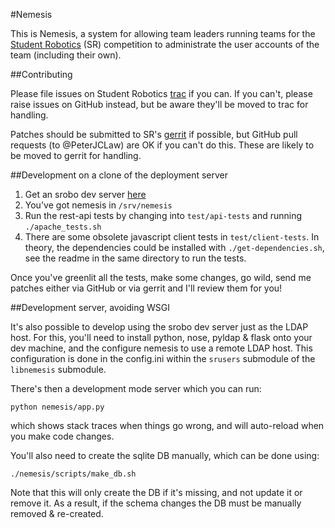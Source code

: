 #Nemesis

This is Nemesis, a system for allowing team leaders running teams for the
[Student Robotics](http://studentrobotics.org) (SR) competition to administrate
the user accounts of the team (including their own).

##Contributing

Please file issues on Student Robotics [trac](http://trac.srobo.org) if you can.
If you can't, please raise issues on GitHub instead, but be aware they'll
be moved to trac for handling.

Patches should be submitted to SR's [gerrit](http://gerrit.srobo.org) if
possible, but GitHub pull requests (to @PeterJCLaw) are OK if you can't do this.
These are likely to be moved to gerrit for handling.

##Development on a clone of the deployment server

1. Get an srobo dev server [here](http://github.com/samphippen/badger-vagrant)
2. You've got nemesis in `/srv/nemesis`
3. Run the rest-api tests by changing into `test/api-tests` and running
   `./apache_tests.sh`
4. There are some obsolete javascript client tests in `test/client-tests`.
   In theory, the dependencies could be installed with `./get-dependencies.sh`,
   see the readme in the same directory to run the tests.

Once you've greenlit all the tests, make some changes, go wild, send me patches
either via GitHub or via gerrit and I'll review them for you!

##Development server, avoiding WSGI

It's also possible to develop using the srobo dev server just as the LDAP host.
For this, you'll need to install python, nose, pyldap & flask onto your dev machine,
and the configure nemesis to use a remote LDAP host.
This configuration is done in the config.ini within the `srusers` submodule of the
`libnemesis` submodule.

There's then a development mode server which you can run:

    python nemesis/app.py

which shows stack traces when things go wrong, and will auto-reload when you make code changes.

You'll also need to create the sqlite DB manually, which can be done using:

    ./nemesis/scripts/make_db.sh

Note that this will only create the DB if it's missing, and not update it or remove it.
As a result, if the schema changes the DB must be manually removed & re-created.
